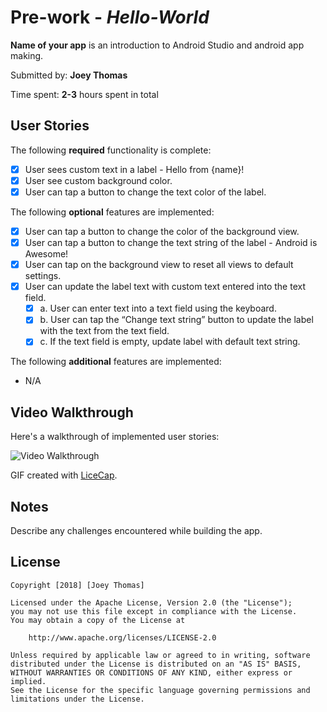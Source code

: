 # Pre-work - *Hello-World*

**Name of your app** is an introduction to Android Studio and android app making.

Submitted by: **Joey Thomas**

Time spent: **2-3** hours spent in total

## User Stories

The following **required** functionality is complete:

* [x] User sees custom text in a label - Hello from {name}!
* [x] User see custom background color.
* [x] User can tap a button to change the text color of the label.

The following **optional** features are implemented:
* [x] User can tap a button to change the color of the background view.
* [x] User can tap a button to change the text string of the label - Android is Awesome!
* [x] User can tap on the background view to reset all views to default settings.
* [x] User can update the label text with custom text entered into the text field.
   * [x] a. User can enter text into a text field using the keyboard.
   * [x] b. User can tap the “Change text string” button to update the label with the text from the text field.
   * [x] c. If the text field is empty, update label with default text string.

The following **additional** features are implemented:

- N/A

## Video Walkthrough 

Here's a walkthrough of implemented user stories:

<img src='https://i.imgur.com/Kx7fSVL.gif' title='Video Walkthrough' width='' alt='Video Walkthrough' />

GIF created with [LiceCap](http://www.cockos.com/licecap/).

## Notes

Describe any challenges encountered while building the app.

## License

    Copyright [2018] [Joey Thomas]

    Licensed under the Apache License, Version 2.0 (the "License");
    you may not use this file except in compliance with the License.
    You may obtain a copy of the License at

        http://www.apache.org/licenses/LICENSE-2.0

    Unless required by applicable law or agreed to in writing, software
    distributed under the License is distributed on an "AS IS" BASIS,
    WITHOUT WARRANTIES OR CONDITIONS OF ANY KIND, either express or implied.
    See the License for the specific language governing permissions and
    limitations under the License.
